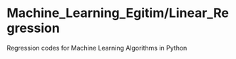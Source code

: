 # Machine_Learning_Egitim/Linear_Regression
Regression codes for Machine Learning Algorithms in Python
